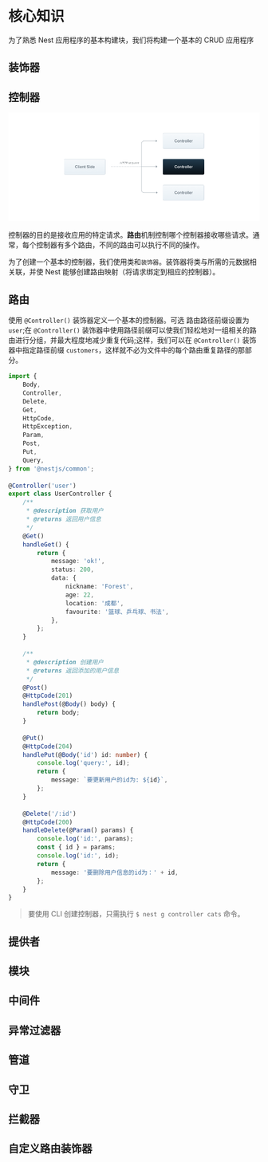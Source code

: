 # 核心知识

为了熟悉 Nest 应用程序的基本构建块，我们将构建一个基本的 CRUD 应用程序

## 装饰器



## 控制器

![img](./assets/Controllers_1.png)

控制器的目的是接收应用的特定请求。**路由**机制控制哪个控制器接收哪些请求。通常，每个控制器有多个路由，不同的路由可以执行不同的操作。

为了创建一个基本的控制器，我们使用类和`装饰器`。装饰器将类与所需的元数据相关联，并使 Nest 能够创建路由映射（将请求绑定到相应的控制器）。

## 路由

使用 `@Controller()` 装饰器定义一个基本的控制器。可选 路由路径前缀设置为 `user`;在 `@Controller()` 装饰器中使用路径前缀可以使我们轻松地对一组相关的路由进行分组，并最大程度地减少重复代码;这样，我们可以在 `@Controller()` 装饰器中指定路径前缀 `customers`，这样就不必为文件中的每个路由重复路径的那部分。

```typescript
import {
    Body,
    Controller,
    Delete,
    Get,
    HttpCode,
    HttpException,
    Param,
    Post,
    Put,
    Query,
} from '@nestjs/common';

@Controller('user')
export class UserController {
    /**
     * @description 获取用户
     * @returns 返回用户信息
     */
    @Get()
    handleGet() {
        return {
            message: 'ok!',
            status: 200,
            data: {
                nickname: 'Forest',
                age: 22,
                location: '成都',
                favourite: '篮球、乒乓球、书法',
            },
        };
    }

    /**
     * @description 创建用户
     * @returns 返回添加的用户信息
     */
    @Post()
    @HttpCode(201)
    handlePost(@Body() body) {
        return body;
    }

    @Put()
    @HttpCode(204)
    handlePut(@Body('id') id: number) {
        console.log('query:', id);
        return {
            message: `要更新用户的id为: ${id}`,
        };
    }

    @Delete('/:id')
    @HttpCode(200)
    handleDelete(@Param() params) {
        console.log('id:', params);
        const { id } = params;
        console.log('id:', id);
        return {
            message: '要删除用户信息的id为：' + id,
        };
    }
}

```

> 要使用 CLI 创建控制器，只需执行 `$ nest g controller cats` 命令。

## 提供者



## 模块



## 中间件



## 异常过滤器



## 管道



## 守卫



## 拦截器



## 自定义路由装饰器























